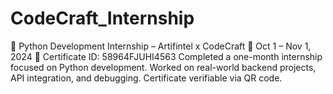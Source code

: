 # CodeCraft_Internship
🐍 Python Development Internship – Artifintel x CodeCraft 📅 Oct 1 – Nov 1, 2024 📄 Certificate ID: 58964FJUHI4563 Completed a one-month internship focused on Python development. Worked on real-world backend projects, API integration, and debugging. Certificate verifiable via QR code.
